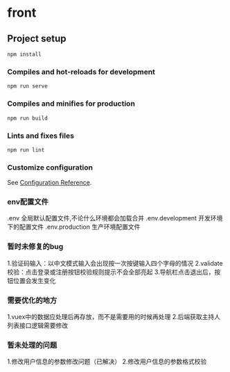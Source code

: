 # front

## Project setup
```
npm install
```

### Compiles and hot-reloads for development
```
npm run serve
```

### Compiles and minifies for production
```
npm run build
```

### Lints and fixes files
```
npm run lint
```

### Customize configuration
See [Configuration Reference](https://cli.vuejs.org/config/).

### env配置文件
.env 全局默认配置文件,不论什么环境都会加载合并
.env.development 开发环境下的配置文件
.env.production 生产环境配置文件

### 暂时未修复的bug
1.验证码输入：以中文模式输入会出现按一次按键输入四个字母的情况
2.validate校验：点击登录或注册按钮校验规则提示不会全部亮起
3.导航栏点击退出后，按钮位置会发生变化
### 需要优化的地方
1.vuex中的数据应处理后再存放，而不是需要用的时候再处理
2.后端获取主持人列表接口逻辑需要修改
### 暂未处理的问题
1.修改用户信息的参数修改问题（已解决）
2.修改用户信息的参数格式校验

